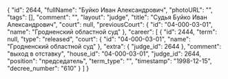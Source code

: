 {
    "id": 2644,
    "fullName": "Буйко Иван Александрович",
    "photoURL": "",
    "tags": [],
    "comment": "",
    "layout": "judge",
    "title": "Судья Буйко Иван Александрович",
    "court": null,
    "previousCourt": {
        "id": "04-000-03-01",
        "name": "Гродненский областной суд"
    },
    "career": [
        {
            "id": 2444,
            "term": null,
            "type": "released",
            "court": {
                "id": "04-000-03-01",
                "name": "Гродненский областной суд"
            },
            "extra": {
                "judge_id": 2644
            },
            "comment": "выход в отставку",
            "house_id": "04-000-03-01",
            "judge_id": 2644,
            "position": "председатель",
            "term_type": "",
            "timestamp": "1998-12-15",
            "decree_number": "610"
        }
    ]
}